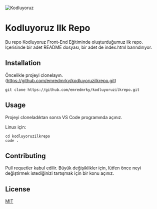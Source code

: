 ![Kodluyoruz](https://cdn.sanity.io/images/9kdepi1d/production/65c832d202a503b15d99e628f4313782f3ef50db-300x62.png)

# Kodluyoruz Ilk Repo

Bu repo Kodluyoruz Front-End Eğitiminde oluşturduğumuz ilk repo. İçerisinde bir adet README dosyası, bir adet de index.html barındırıyor.

## Installation

Öncelikle projeyi clonelayın. (https://github.com/emredmrky/kodluyoruzilkrepo.git)

```
git clone https://github.com/emredmrky/kodluyoruzilkrepo.git
```

## Usage

Projeyi cloneladıktan sonra VS Code programında açınız.

Linux için:
```
cd kodluyoruzilkrepo
code .
```

## Contributing

Pull requetler kabul edilir. Büyük değişiklikler için, lütfen önce neyi değiştirmek istediğinizi tartışmak için bir konu açınız.

## License

[MIT](https://choosealicense.com/licenses/mit/)